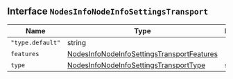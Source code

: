 ## Interface `NodesInfoNodeInfoSettingsTransport`

| Name | Type | Description |
| - | - | - |
| `"type.default"` | string | &nbsp; |
| `features` | [NodesInfoNodeInfoSettingsTransportFeatures](./NodesInfoNodeInfoSettingsTransportFeatures.md) | &nbsp; |
| `type` | [NodesInfoNodeInfoSettingsTransportType](./NodesInfoNodeInfoSettingsTransportType.md) | string | &nbsp; |

